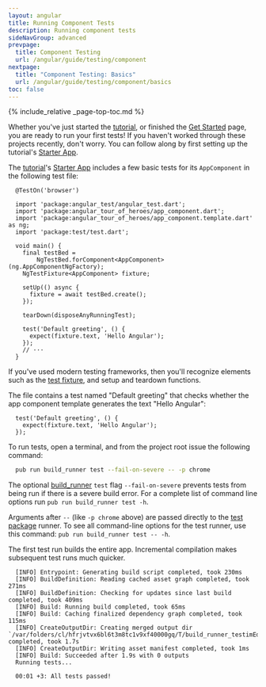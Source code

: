 ```yaml
---
layout: angular
title: Running Component Tests
description: Running component tests
sideNavGroup: advanced
prevpage:
  title: Component Testing
  url: /angular/guide/testing/component
nextpage:
  title: "Component Testing: Basics"
  url: /angular/guide/testing/component/basics
toc: false
---
```

<?code-excerpt path-base="examples/ng/doc"?>

{% include_relative _page-top-toc.md %}

Whether you've just started the [tutorial](/angular/tutorial), or
finished the [Get Started](/guides/get-started) page,
you are ready to run your first tests!
If you haven't worked through these projects recently, don't worry.
You can follow along by first setting up the
tutorial's [Starter App](/angular/tutorial/toh-pt0).

The [tutorial](/angular/tutorial)'s [Starter App](/angular/tutorial/toh-pt0)
includes a few basic tests for its `AppComponent` in the following test file:

<?code-excerpt "toh-0/test/app_test.dart (excerpt)" region="initial" title?>
```
  @TestOn('browser')

  import 'package:angular_test/angular_test.dart';
  import 'package:angular_tour_of_heroes/app_component.dart';
  import 'package:angular_tour_of_heroes/app_component.template.dart' as ng;
  import 'package:test/test.dart';

  void main() {
    final testBed =
        NgTestBed.forComponent<AppComponent>(ng.AppComponentNgFactory);
    NgTestFixture<AppComponent> fixture;

    setUp(() async {
      fixture = await testBed.create();
    });

    tearDown(disposeAnyRunningTest);

    test('Default greeting', () {
      expect(fixture.text, 'Hello Angular');
    });
    // ···
  }
```

If you've used modern testing frameworks, then you'll recognize
elements such as the [test fixture][], and setup and teardown functions.

The file contains a test named "Default greeting" that checks whether
the app component template generates the text "Hello Angular":

<?code-excerpt "toh-0/test/app_test.dart (default test)"?>
```
  test('Default greeting', () {
    expect(fixture.text, 'Hello Angular');
  });
```

To run tests, open a terminal, and from the project root issue the following
command:

<?code-excerpt class="code-shell"?>
```sh
  pub run build_runner test --fail-on-severe -- -p chrome
```

The optional [build_runner][] `test` flag `--fail-on-severe` prevents tests from
being run if there is a severe build error. For a complete list of
command line options run `pub run build_runner test -h`.

Arguments after `--` (like `-p chrome` above) are passed directly to the [test package][] runner.
To see all command-line options for the test runner, use this command:
`pub run build_runner test -- -h`.

The first test run builds the entire app.
Incremental compilation makes subsequent test runs much quicker.

```terminal
  [INFO] Entrypoint: Generating build script completed, took 230ms
  [INFO] BuildDefinition: Reading cached asset graph completed, took 271ms
  [INFO] BuildDefinition: Checking for updates since last build completed, took 409ms
  [INFO] Build: Running build completed, took 65ms
  [INFO] Build: Caching finalized dependency graph completed, took 115ms
  [INFO] CreateOutputDir: Creating merged output dir `/var/folders/cl/hfrjvtvx6bl6t3m8tc1v9xf40000gq/T/build_runner_testimEd04/` completed, took 1.7s
  [INFO] CreateOutputDir: Writing asset manifest completed, took 1ms
  [INFO] Build: Succeeded after 1.9s with 0 outputs
  Running tests...

  00:01 +3: All tests passed!
```

[build_runner]: https://pub.dartlang.org/packages/build_runner
[serves the app]: /angular/guide/setup#running-the-app
[test fixture]: https://github.com/junit-team/junit4/wiki/test-fixtures
[test package]: https://pub.dartlang.org/packages/test